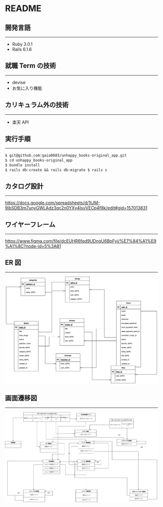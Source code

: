 # README

## 開発言語

---

- Ruby 3.0.1
- Rails 6.1.6

## 就職 Term の技術

---

- devise
- お気に入り機能

## カリキュラム外の技術

---

- 楽天 API

## 実行手順

---

```
$ git@github.com:gaia0683/unhappy_books-original_app.git
$ cd unhappy_books-original_app
$ bundle install
$ rails db:create && rails db:migrate $ rails s
```

## カタログ設計

---

https://docs.google.com/spreadsheets/d/1tJM-9ibSDB3m7unyGWLAdz3qc2n0YXy4lsvVECp4f8k/edit#gid=157013831

## ワイヤーフレーム

---

https://www.figma.com/file/dcEUHR6fqd9UDngU6BpFyi/%E7%84%A1%E9%A1%8C?node-id=5%3A81

## ER 図

---

![](2022-10-09-21-37-31.png)

## 画面遷移図

---

![](2022-10-09-21-38-14.png)
